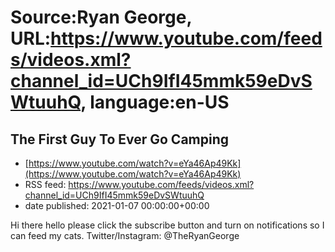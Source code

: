 # Source:Ryan George, URL:https://www.youtube.com/feeds/videos.xml?channel_id=UCh9IfI45mmk59eDvSWtuuhQ, language:en-US

## The First Guy To Ever Go Camping
 - [https://www.youtube.com/watch?v=eYa46Ap49Kk](https://www.youtube.com/watch?v=eYa46Ap49Kk)
 - RSS feed: https://www.youtube.com/feeds/videos.xml?channel_id=UCh9IfI45mmk59eDvSWtuuhQ
 - date published: 2021-01-07 00:00:00+00:00

Hi there hello please click the subscribe button and turn on notifications so I can feed my cats.
Twitter/Instagram: @TheRyanGeorge

